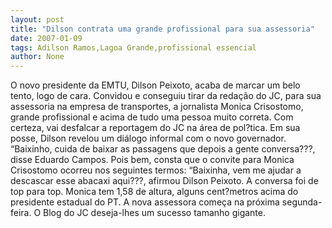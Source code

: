```yaml
---
layout: post
title: "Dilson contrata uma grande profissional para sua assessoria"
date: 2007-01-09
tags: Adilson Ramos,Lagoa Grande,profissional essencial
author: None
---
```

O novo presidente da EMTU, Dilson Peixoto, acaba de marcar um belo tento, logo de cara.
Convidou e conseguiu tirar da redação do JC, para sua assessoria na empresa de transportes, a jornalista Monica Crisostomo, grande profissional e acima de tudo uma pessoa muito correta. Com certeza, vai desfalcar a reportagem do JC na área de pol?tica.
Em sua posse, Dilson revelou um diálogo informal com o novo governador. 
“Baixinho, cuida de baixar as passagens que depois a gente conversa???, disse Eduardo Campos.
Pois bem, consta que o convite para Monica Crisostomo ocorreu nos seguintes termos:
“Baixinha, vem me ajudar a descascar esse abacaxi aqui???, afirmou Dilson Peixoto. 
A conversa foi de top para top. Monica tem 1,58 de altura, alguns cent?metros acima do presidente estadual do PT.
A nova assessora começa na próxima segunda-feira. O Blog do JC deseja-lhes um sucesso tamanho gigante. 